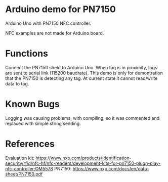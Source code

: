 # Arduino demo for PN7150
Arduino Uno with PN7150 NFC controller. 

NFC examples are not made for Arduino board.

# Functions

Connect the PN7150 sheld to Arduino Uno. When tag is in proximity, logs are sent to serial link (115200 baudrate). This demo is only for demontration that the PN7150 is detecting any tag. At current state it cannot read/write data to tag.

# Known Bugs

Logging was causing problems, with compiling, so it was commented and replaced with simple string sending.

# References
Evaluation kit: https://www.nxp.com/products/identification-security/rfid/nfc-hf/nfc-readers/development-kits-for-pn7150-plugn-play-nfc-controller:OM5578
PN7150: https://www.nxp.com/docs/en/data-sheet/PN7150.pdf